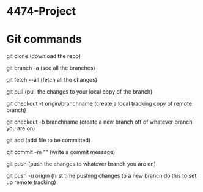 # 4474-Project

# Git commands

git clone <git or https link> (download the repo)

git branch -a (see all the branches)

git fetch --all (fetch all the changes)

git pull (pull the changes to your local copy of the branch)

git checkout -t origin/branchname (create a local tracking copy of remote branch)

git checkout -b branchname (create a new branch off of whatever branch you are on)

git add <file> (add file to be committed)

git commit -m "" <message> (write a commit message)

git push (push the changes to whatever branch you are on)

git push -u origin <branchname> (first time pushing changes to a new branch do this to set up remote tracking)
